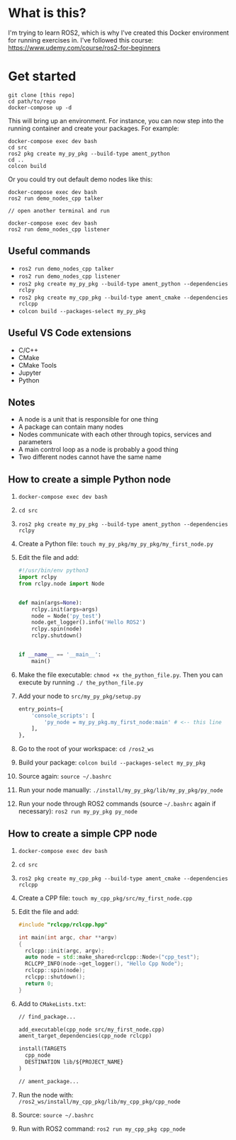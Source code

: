 # What is this?

I'm trying to learn ROS2, which is why I've created this Docker environment for running exercises in. I've followed this course: https://www.udemy.com/course/ros2-for-beginners

# Get started

```
git clone [this repo]
cd path/to/repo
docker-compose up -d
```

This will bring up an environment. For instance, you can now step into the running container and create your packages. For example:

```
docker-compose exec dev bash
cd src
ros2 pkg create my_py_pkg --build-type ament_python
cd ..
colcon build
```

Or you could try out default demo nodes like this:

```
docker-compose exec dev bash
ros2 run demo_nodes_cpp talker

// open another terminal and run

docker-compose exec dev bash
ros2 run demo_nodes_cpp listener
```

## Useful commands

- `ros2 run demo_nodes_cpp talker`
- `ros2 run demo_nodes_cpp listener`
- `ros2 pkg create my_py_pkg --build-type ament_python --dependencies rclpy`
- `ros2 pkg create my_cpp_pkg --build-type ament_cmake --dependencies rclcpp`
- `colcon build --packages-select my_py_pkg`

## Useful VS Code extensions

- C/C++
- CMake
- CMake Tools
- Jupyter
- Python

## Notes

- A node is a unit that is responsible for one thing
- A package can contain many nodes
- Nodes communicate with each other through topics, services and parameters
- A main control loop as a node is probably a good thing
- Two different nodes cannot have the same name

## How to create a simple Python node

1. `docker-compose exec dev bash`
1. `cd src`
1. `ros2 pkg create my_py_pkg --build-type ament_python --dependencies rclpy`
1. Create a Python file: `touch my_py_pkg/my_py_pkg/my_first_node.py`
1. Edit the file and add:

   ```python
   #!/usr/bin/env python3
   import rclpy
   from rclpy.node import Node


   def main(args=None):
       rclpy.init(args=args)
       node = Node('py_test')
       node.get_logger().info('Hello ROS2')
       rclpy.spin(node)
       rclpy.shutdown()


   if __name__ == '__main__':
       main()
   ```

1. Make the file executable: `chmod +x the_python_file.py`. Then you can execute by running `./ the_python_file.py`
1. Add your node to `src/my_py_pkg/setup.py`
   ```python
   entry_points={
       'console_scripts': [
           'py_node = my_py_pkg.my_first_node:main' # <-- this line
       ],
   },
   ```
1. Go to the root of your workspace: `cd /ros2_ws`
1. Build your package: `colcon build --packages-select my_py_pkg`
1. Source again: `source ~/.bashrc`
1. Run your node manually: `./install/my_py_pkg/lib/my_py_pkg/py_node`
1. Run your node through ROS2 commands (source `~/.bashrc` again if necessary): `ros2 run my_py_pkg py_node`

## How to create a simple CPP node

1. `docker-compose exec dev bash`
1. `cd src`
1. `ros2 pkg create my_cpp_pkg --build-type ament_cmake --dependencies rclcpp`
1. Create a CPP file: `touch my_cpp_pkg/src/my_first_node.cpp`
1. Edit the file and add:

   ```cpp
   #include "rclcpp/rclcpp.hpp"

   int main(int argc, char **argv)
   {
     rclcpp::init(argc, argv);
     auto node = std::make_shared<rclcpp::Node>("cpp_test");
     RCLCPP_INFO(node->get_logger(), "Hello Cpp Node");
     rclcpp::spin(node);
     rclcpp::shutdown();
     return 0;
   }
   ```

1. Add to `CMakeLists.txt`:

   ```txt
   // find_package...

   add_executable(cpp_node src/my_first_node.cpp)
   ament_target_dependencies(cpp_node rclcpp)

   install(TARGETS
     cpp_node
     DESTINATION lib/${PROJECT_NAME}
   )

   // ament_package...
   ```

1. Run the node with: `/ros2_ws/install/my_cpp_pkg/lib/my_cpp_pkg/cpp_node`
1. Source: `source ~/.bashrc`
1. Run with ROS2 command: `ros2 run my_cpp_pkg cpp_node`
